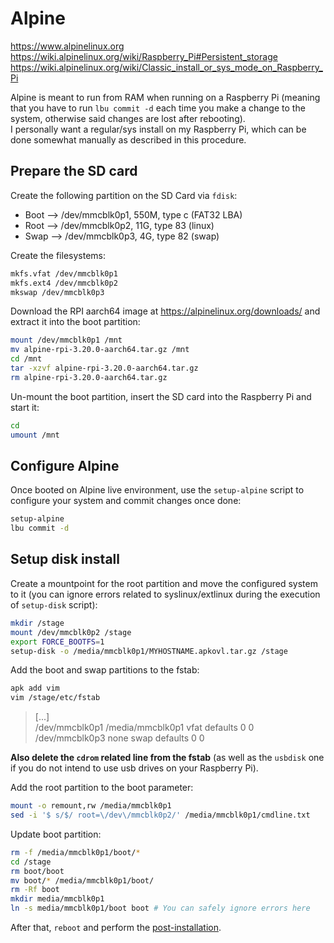 # Alpine

<https://www.alpinelinux.org>  
<https://wiki.alpinelinux.org/wiki/Raspberry_Pi#Persistent_storage>  
<https://wiki.alpinelinux.org/wiki/Classic_install_or_sys_mode_on_Raspberry_Pi>

Alpine is meant to run from RAM when running on a Raspberry Pi (meaning that you have to run `lbu commit -d` each time you make a change to the system, otherwise said changes are lost after rebooting).  
I personally want a regular/sys install on my Raspberry Pi, which can be done somewhat manually as described in this procedure.

## Prepare the SD card

Create the following partition on the SD Card via `fdisk`:

- Boot  --> /dev/mmcblk0p1, 550M, type c (FAT32 LBA)
- Root  --> /dev/mmcblk0p2, 11G, type 83 (linux)
- Swap  --> /dev/mmcblk0p3, 4G, type 82 (swap)

Create the filesystems:

```bash
mkfs.vfat /dev/mmcblk0p1
mkfs.ext4 /dev/mmcblk0p2
mkswap /dev/mmcblk0p3
```

Download the RPI aarch64 image at <https://alpinelinux.org/downloads/> and extract it into the boot partition:

```bash
mount /dev/mmcblk0p1 /mnt
mv alpine-rpi-3.20.0-aarch64.tar.gz /mnt
cd /mnt
tar -xzvf alpine-rpi-3.20.0-aarch64.tar.gz
rm alpine-rpi-3.20.0-aarch64.tar.gz
```

Un-mount the boot partition, insert the SD card into the Raspberry Pi and start it:

```bash
cd
umount /mnt
```

## Configure Alpine

Once booted on Alpine live environment, use the `setup-alpine` script to configure your system and commit changes once done:

```bash
setup-alpine
lbu commit -d
```

## Setup disk install

Create a mountpoint for the root partition and move the configured system to it (you can ignore errors related to syslinux/extlinux during the execution of `setup-disk` script):

```bash
mkdir /stage
mount /dev/mmcblk0p2 /stage
export FORCE_BOOTFS=1
setup-disk -o /media/mmcblk0p1/MYHOSTNAME.apkovl.tar.gz /stage
```

Add the boot and swap partitions to the fstab:

```bash
apk add vim
vim /stage/etc/fstab
```

> [...]  
> /dev/mmcblk0p1 /media/mmcblk0p1 vfat defaults 0 0  
> /dev/mmcblk0p3 none swap defaults 0 0

**Also delete the `cdrom` related line from the fstab** (as well as the `usbdisk` one if you do not intend to use usb drives on your Raspberry Pi).

Add the root partition to the boot parameter:

```bash
mount -o remount,rw /media/mmcblk0p1
sed -i '$ s/$/ root=\/dev\/mmcblk0p2/' /media/mmcblk0p1/cmdline.txt
```

Update boot partition:

```bash
rm -f /media/mmcblk0p1/boot/*
cd /stage
rm boot/boot
mv boot/* /media/mmcblk0p1/boot/  
rm -Rf boot
mkdir media/mmcblk0p1
ln -s media/mmcblk0p1/boot boot # You can safely ignore errors here
```

After that, `reboot` and perform the [post-installation](https://github.com/Antiz96/Linux-Server/blob/main/VMs/Alpine-Linux_Server_Template.md).
